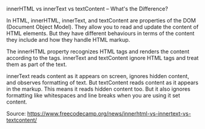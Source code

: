 innerHTML vs innerText vs textContent – What's the Difference?

In HTML, innerHTML, innerText, and textContent are properties of the DOM (Document Object Model). They allow you to read and update the content of HTML elements.
But they have different behaviours in terms of the content they include and how they handle HTML markup.

The innerHTML property recognizes HTML tags and renders the content according to the tags. innerText and textContent ignore HTML tags and treat them as part of the text.

innerText reads content as it appears on screen, ignores hidden content, and observes formatting of text. But textContent reads content as it appears in the markup. This means it reads hidden content too. But it also ignores formatting like whitespaces and line breaks when you are using it set content.

Source: https://www.freecodecamp.org/news/innerhtml-vs-innertext-vs-textcontent/
